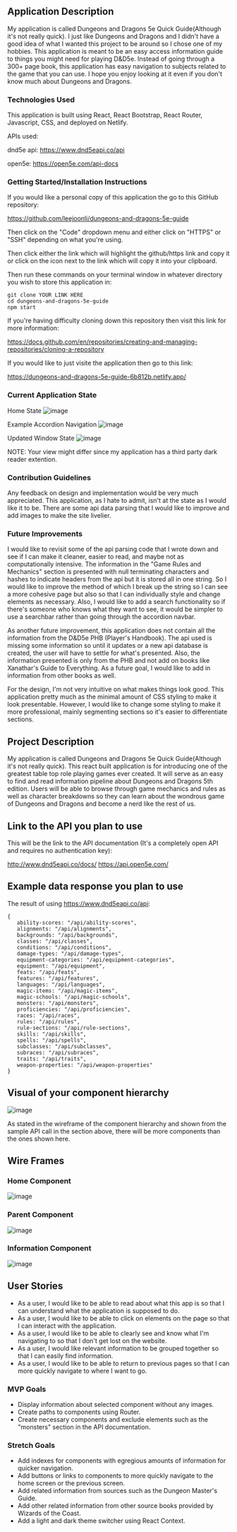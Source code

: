 ## Application Description
My application is called Dungeons and Dragons 5e Quick Guide(Although it's not really quick).  I just like Dungeons and Dragons and I didn't have a good idea of what I wanted this project to be around so I chose one of my hobbies.  This application is meant to be an easy access information guide to things you might need for playing D&D5e.  Instead of going through a 300+ page book, this application has easy navigation to subjects related to the game that you can use.  I hope you enjoy looking at it even if you don't know much about Dungeons and Dragons.

### Technologies Used
This application is built using React, React Bootstrap, React Router, Javascript, CSS, and deployed on Netlify.

APIs used:

dnd5e api: https://www.dnd5eapi.co/api

open5e: https://open5e.com/api-docs

### Getting Started/Installation Instructions
If you would like a personal copy of this application the go to this GitHub repository:

https://github.com/leejoonli/dungeons-and-dragons-5e-guide

Then click on the "Code" dropdown menu and either click on "HTTPS" or "SSH" depending on what you're using.

Then click either the link which will highlight the github/https link and copy it or click on the icon next to the link which will copy it into your clipboard.

Then run these commands on your terminal window in whatever directory you wish to store this application in:

```
git clone YOUR LINK HERE
cd dungeons-and-dragons-5e-guide
npm start
```

If you're having difficulty cloning down this repository then visit this link for more information:

https://docs.github.com/en/repositories/creating-and-managing-repositories/cloning-a-repository

If you would like to just visite the application then go to this link:

https://dungeons-and-dragons-5e-guide-6b812b.netlify.app/

### Current Application State
Home State
![image](https://media.git.generalassemb.ly/user/40293/files/6c71bd00-7231-11ec-962d-ab43e044ec86)

Example Accordion Navigation
![image](https://media.git.generalassemb.ly/user/40293/files/8a3f2200-7231-11ec-8f91-cd7534073712)

Updated Window State
![image](https://media.git.generalassemb.ly/user/40293/files/ad69d180-7231-11ec-9a3c-6e1737021e8d)

NOTE: Your view might differ since my application has a third party dark reader extention.

### Contribution Guidelines
Any feedback on design and implementation would be very much appreciated.  This application, as I hate to admit, isn't at the state as I would like it to be.  There are some api data parsing that I would like to improve and add images to make the site livelier.

### Future Improvements
I would like to revisit some of the api parsing code that I wrote down and see if I can make it cleaner, easier to read, and maybe not as computationally intensive.  The information in the "Game Rules and Mechanics" section is presented with null terminating characters and hashes to indicate headers from the api but it is stored all in one string.  So I would like to improve the method of which I break up the string so I can see a more cohesive page but also so that I can individually style and change elements as necessary.  Also, I would like to add a search functionality so if there's someone who knows what they want to see, it would be simpler to use a searchbar rather than going through the accordion navbar.

As another future improvement, this application does not contain all the information from the D&D5e PHB (Player's Handbook).  The api used is missing some information so until it updates or a new api database is created, the user will have to settle for what's presented.  Also, the information presented is only from the PHB and not add on books like Xanathar's Guide to Everything.  As a future goal, I would like to add in information from other books as well.

For the design, I'm not very intuitive on what makes things look good.  This application pretty much as the minimal amount of CSS styling to make it look presentable.  However, I would like to change some styling to make it more professional, mainly segmenting sections so it's easier to differentiate sections.

## Project Description 
My application is called Dungeons and Dragons 5e Quick Guide(Although it's not really quick).  This react built application is for introducing one of the greatest table top role playing games ever created.  It will serve as an easy to find and read information pipeline about Dungeons and Dragons 5th edition.  Users will be able to browse through game mechanics and rules as well as character breakdowns so they can learn about the wondrous game of Dungeons and Dragons and become a nerd like the rest of us.

## Link to the API you plan to use
This will be the link to the API documentation (It's a completely open API and requires no authentication key):

http://www.dnd5eapi.co/docs/
https://api.open5e.com/

## Example data response you plan to use
The result of using https://www.dnd5eapi.co/api:

```
{
   ability-scores: "/api/ability-scores",
   alignments: "/api/alignments",
   backgrounds: "/api/backgrounds",
   classes: "/api/classes",
   conditions: "/api/conditions",
   damage-types: "/api/damage-types",
   equipment-categories: "/api/equipment-categories",
   equipment: "/api/equipment",
   feats: "/api/feats",
   features: "/api/features",
   languages: "/api/languages",
   magic-items: "/api/magic-items",
   magic-schools: "/api/magic-schools",
   monsters: "/api/monsters",
   proficiencies: "/api/proficiencies",
   races: "/api/races",
   rules: "/api/rules",
   rule-sections: "/api/rule-sections",
   skills: "/api/skills",
   spells: "/api/spells",
   subclasses: "/api/subclasses",
   subraces: "/api/subraces",
   traits: "/api/traits",
   weapon-properties: "/api/weapon-properties"
}
```

## Visual of your component hierarchy
![image](https://media.git.generalassemb.ly/user/40293/files/51b4c980-6d95-11ec-8a95-035bd9be0c2f)

As stated in the wireframe of the component hierarchy and shown from the sample API call in the section above, there will be more components than the ones shown here.

## Wire Frames
### Home Component
![image](https://media.git.generalassemb.ly/user/40293/files/68a7eb80-6d96-11ec-8903-3a55729ead52)

### Parent Component
![image](https://media.git.generalassemb.ly/user/40293/files/80cc3a80-6d97-11ec-87e0-43056c930dcc)

### Information Component
![image](https://media.git.generalassemb.ly/user/40293/files/f258b880-6d98-11ec-8f86-581a78136ce7)

## User Stories
- As a user, I would like to be able to read about what this app is so that I can understand what the application is supposed to do.
- As a user, I would like to be able to click on elements on the page so that I can interact with the application.
- As a user, I would like to be able to clearly see and know what I'm navigating to so that I don't get lost on the website.
- As a user, I would like relevant information to be grouped together so that I can easily find information.
- As a user, I would like to be able to return to previous pages so that I can more quickly navigate to where I want to go.

### MVP Goals
- Display information about selected component without any images.
- Create paths to components using Router.
- Create necessary components and exclude elements such as the "monsters" section in the API documentation.

### Stretch Goals
- Add indexes for components with egregious amounts of information for quicker navigation.
- Add buttons or links to components to more quickly navigate to the home screen or the previous screen.
- Add related information from sources such as the Dungeon Master's Guide.
- Add other related information from other source books provided by Wizards of the Coast.
- Add a light and dark theme switcher using React Context.
